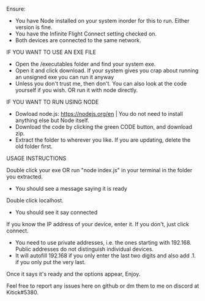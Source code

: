 Ensure:
- You have Node installed on your system inorder for this to run. Either version is fine.
- You have the Infinite Flight Connect setting checked on.
- Both devices are connected to the same network.

IF YOU WANT TO USE AN EXE FILE
- Open the /executables folder and find your system exe.
- Open it and click download. If your system gives you crap about running an unsigned exe you can run it anyway
- Unless you don't trust me, then don't. You can also look at the code yourself if you wish. OR run it with node directly.

IF YOU WANT TO RUN USING NODE
- Dowload node.js: https://nodejs.org/en | You do not need to install anything else but Node itself.
- Download the code by clicking the green CODE button, and download zip.
- Extract the folder to wherever you like. If you are updating, delete the old folder first.

USAGE INSTRUCTIONS

Double click your exe OR run "node index.js" in your terminal in the folder you extracted.
- You should see a message saying it is ready

Double click localhost.
- You should see it say connected

If you know the IP address of your device, enter it. If you don't, just click connect.
- You need to use private addresses, i.e. the ones starting with 192.168. Public addresses do not distinguish individual devices.
- It will autofill 192.168 if you only enter the last two digits and also add .1. if you only put the very last.

Once it says it's ready and the options appear, Enjoy.

Feel free to report any issues here on github or dm them to me on discord at Kitick#5380.
